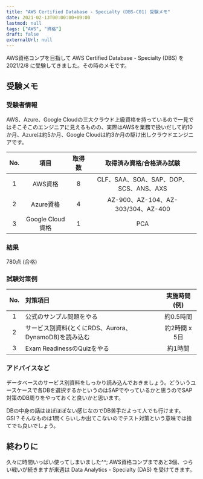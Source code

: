 ```yaml
---
title: "AWS Certified Database - Specialty (DBS-C01) 受験メモ"
date: 2021-02-13T00:00:00+09:00
lastmod: null
tags: ["AWS", "資格"]
draft: false
externalUrl: null
---
```


AWS資格コンプを目指して AWS Certified Database - Specialty (DBS) を 2021/2/8 に受験してきました。その時のメモです。

## 受験メモ

### 受験者情報

AWS、Azure、Google Cloudの三大クラウド上級資格を持っているので一見ではそこそこのエンジニアに見えるものの、実際はAWSを業務で扱いだして約10か月、Azureは約5か月、Google Cloudは約3か月の駆け出しクラウドエンジニアです。

|No.|項目|取得数|取得済み資格/合格済み試験|
|:---:|:---:|:---:|:---:|
|1|AWS資格|8|CLF、SAA、SOA、SAP、DOP、SCS、ANS、AXS|
|2|Azure資格|4|AZ-900、AZ-104、AZ-303/304、AZ-400|
|3|Google Cloud資格|1|PCA|

### 結果

780点 (合格)

### 試験対策例

|No.|対策項目|実施時間(例)|
|:---:|:---|:---:|
|1|公式のサンプル問題をやる|約0.5時間|
|2|サービス別資料(とくにRDS、Aurora、DynamoDB)を読み込む|約2時間 x 5日|
|3|Exam ReadinessのQuizをやる|約1時間|

### アドバイスなど

データベースのサービス別資料をしっかり読み込んでおきましょう。どういうユースケースで各DBを選択するかというのはSAPでやっているかと思うのでSAP対策のDB周りをやっておくと良いかと思います。

DBの中身の話はほぼほぼない感じなのでDB苦手だよって人でも行けます。GSI？そんなものは1問くらいしか出てこないのでテスト対策という意味では捨てでも良いでしょう。

## 終わりに

久々に時間いっぱい使ってしまいました^^; AWS資格コンプまであと3個、つらい戦いが続きますが来週は Data Analytics - Specialty (DAS) を受けてきます。
